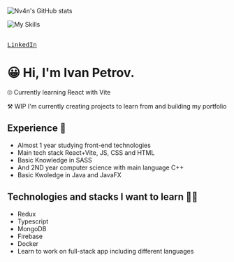![Nv4n's GitHub stats](https://github-readme-stats.vercel.app/api?username=nv4n&show_icons=true&theme=omni)


![My Skills](https://skillicons.dev/icons?i=js,react,html,css,cpp,java&theme=dark)

<kbd> <br> [LinkedIn](https://www.linkedin.com/in/ivan-petrov-b5bb67265/) <br></kbd>

# 😀 Hi, I'm Ivan Petrov.

🙄 Currently learning React with Vite

⚒ WIP I'm currently creating projects to learn from and building my portfolio

## Experience 🔋

- Almost 1 year studying front-end technologies
- Main tech stack React+Vite, JS, CSS and HTML
- Basic Knowledge in SASS
- And 2ND year computer science with main language C++
- Basic Kwoledge in Java and JavaFX

## Technologies and stacks I want to learn 👨‍💻

- Redux
- Typescript
- MongoDB
- Firebase
- Docker
- Learn to work on full-stack app including different languages
